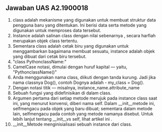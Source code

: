 ## Jawaban UAS A2.1900018
1. class adalah mekanisme yang digunakan untuk membuat struktur data pengguna baru yang ditentukan. Ini berisi data serta metode yang digunakan untuk memproses data tersebut.
2. Instance adalah salinan class dengan nilai sebenarnya , secara harfiah merupakan objek class tertentu.
3. Sementara class adalah cetak biru yang digunakan untuk menggambarkan bagaimana membuat sesuatu, instance adalah objek yang dibuat dari cetak biru tersebut.
4. "class PythonclassName:"
5. CamelCase notasi, dimulai dengan huruf kapital — yaitu, "PythonclassName()"
6. Anda menggunakan nama class, diikuti dengan tanda kurung. Jadi jika nama classnya Dog(), contoh Dognya adalah - my_class = Dog().
7. Dengan notasi titik — misalnya, instance_name.attribute_name
8. Sebuah fungsi yang didefinisikan di dalam class.
9. Argumen pertama dari setiap metode merujuk pada instance class saat ini, yang menurut konvensi, diberi nama self. Dalam __init__metode ini, selfmengacu pada objek yang baru dibuat; sementara dalam metode lain, selfmengacu pada contoh yang metode namanya disebut. Untuk lebih lanjut tentang __init__vs self, lihat artikel ini .
10. __init__Metode menginisialisasi sebuah instance dari class.